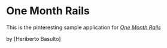  # One Month Rails

 This is the pinteresting sample application for [*One Month Rails*](http://onemonthrails.com)


 by [Heriberto Basulto]